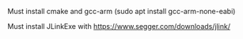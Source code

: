 Must install cmake and gcc-arm (sudo apt install gcc-arm-none-eabi)

Must install JLinkExe with https://www.segger.com/downloads/jlink/